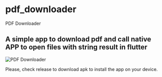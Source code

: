 # pdf_downloader

PDF Downloader

## A simple app to download pdf and call native APP to open files with string result in flutter

![PDF Downloader]("assets/gifs/gif-pdf.gif")

Please, check release to download apk to install the app on your device.